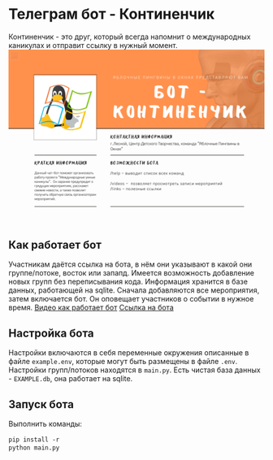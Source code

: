 # Телеграм бот - Континенчик
Континенчик - это друг, который всегда напомнит о международных каникулах и отправит ссылку в нужный момент.
![Резюме Континенчика](readme/rezume.png)

## Как работает бот
Участникам даётся ссылка на бота, в нём они указывают в какой они группе/потоке, восток или запапд. Имеется возможность добавление новых групп без переписывания кода. Информация хранится в базе данных, работающей на sqlite.
Сначала добавляются все мероприятия, затем включается бот. Он оповещает участников о событии в нужное время.
[Видео как работает бот](https://youtu.be/NuoJOB0i8CM)
[Ссылка на бота](https://t.me/kontinenchik_bot)

## Настройка бота
Настройки включаются в себя переменные окружения описанные в файле `example.env`, которые могут быть размещены в файле `.env`.
Настройки групп/потоков находятся в `main.py`.
Есть чистая база данных - `EXAMPLE.db`, она работает на sqlite.

## Запуск бота
Выполнить команды:
```shell
pip install -r
python main.py
```
